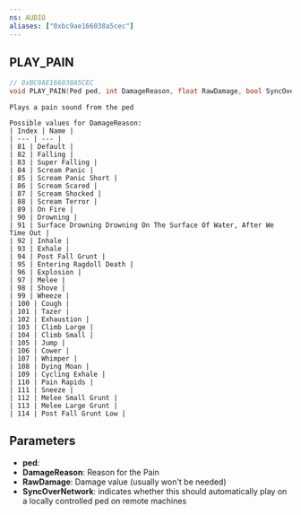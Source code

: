 ```yaml
---
ns: AUDIO
aliases: ["0xbc9ae166038a5cec"]
---
```

## PLAY_PAIN

```c
// 0xBC9AE166038A5CEC
void PLAY_PAIN(Ped ped, int DamageReason, float RawDamage, bool SyncOverNetwork);
```

```
Plays a pain sound from the ped

Possible values for DamageReason:
| Index | Name |
| --- | --- |
| 81 | Default |
| 82 | Falling |
| 83 | Super Falling |
| 84 | Scream Panic |
| 85 | Scream Panic Short |
| 86 | Scream Scared |
| 87 | Scream Shocked |
| 88 | Scream Terror |
| 89 | On Fire |
| 90 | Drowning |
| 91 | Surface Drowning Drowning On The Surface Of Water, After We Time Out |
| 92 | Inhale |
| 93 | Exhale |
| 94 | Post Fall Grunt |
| 95 | Entering Ragdoll Death |
| 96 | Explosion |
| 97 | Melee |
| 98 | Shove |
| 99 | Wheeze |
| 100 | Cough |
| 101 | Tazer |
| 102 | Exhaustion |
| 103 | Climb Large |
| 104 | Climb Small |
| 105 | Jump |
| 106 | Cower |
| 107 | Whimper |
| 108 | Dying Moan |
| 109 | Cycling Exhale |
| 110 | Pain Rapids |
| 111 | Sneeze |
| 112 | Melee Small Grunt |
| 113 | Melee Large Grunt |
| 114 | Post Fall Grunt Low |
```

## Parameters
* **ped**: 
* **DamageReason**: Reason for the Pain
* **RawDamage**: Damage value (usually won't be needed)
* **SyncOverNetwork**: indicates whether this should automatically play on a locally controlled ped on remote machines
